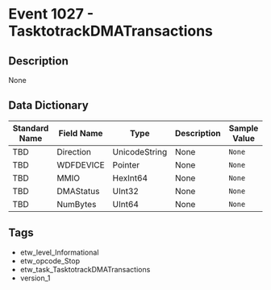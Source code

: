 # Event 1027 - TasktotrackDMATransactions

## Description
None

## Data Dictionary
|Standard Name|Field Name|Type|Description|Sample Value|
|---|---|---|---|---|
|TBD|Direction|UnicodeString|None|`None`|
|TBD|WDFDEVICE|Pointer|None|`None`|
|TBD|MMIO|HexInt64|None|`None`|
|TBD|DMAStatus|UInt32|None|`None`|
|TBD|NumBytes|UInt64|None|`None`|

## Tags
* etw_level_Informational
* etw_opcode_Stop
* etw_task_TasktotrackDMATransactions
* version_1